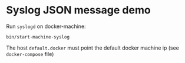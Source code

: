 # Syslog JSON message demo

Run `syslogd` on docker-machine:
```
bin/start-machine-syslog
```

The host `default.docker` must point the default docker machine ip (see `docker-compose` file)